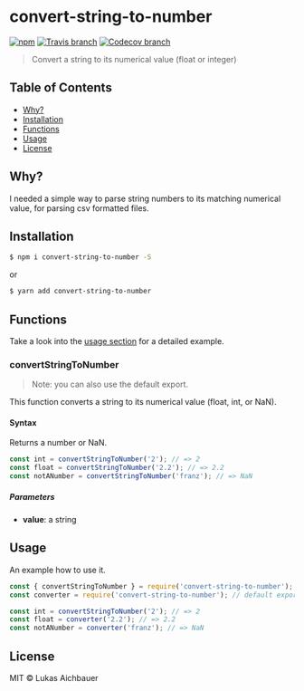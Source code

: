 # convert-string-to-number

[![npm](https://img.shields.io/npm/v/convert-string-to-number.svg?style=flat-square)](https://www.npmjs.com/package/convert-string-to-number)
[![Travis branch](https://img.shields.io/travis/aichbauer/node-convert-string-to-number/master.svg?style=flat-square)](https://travis-ci.org/aichbauer/node-convert-string-to-number)
[![Codecov branch](https://img.shields.io/codecov/c/github/aichbauer/node-convert-string-to-number/master.svg?style=flat-square)](https://codecov.io/gh/aichbauer/node-convert-string-to-number)

> Convert a string to its numerical value (float or integer)

## Table of Contents

* [Why?](#why)
* [Installation](#installation)
* [Functions](#functions)
* [Usage](#usage)
* [License](#license)

## Why?

I needed a simple way to parse string numbers to its matching numerical value, for parsing csv formatted files.

## Installation

```sh
$ npm i convert-string-to-number -S
```

or

```sh
$ yarn add convert-string-to-number
```

## Functions

Take a look into the [usage section](#usage) for a detailed example.

### convertStringToNumber

> Note: you can also use the default export.

This function converts a string to its numerical value (float, int, or NaN).

#### Syntax

Returns a number or NaN.

```js
const int = convertStringToNumber('2'); // => 2
const float = convertStringToNumber('2.2'); // => 2.2
const notANumber = convertStringToNumber('franz'); // => NaN
```

##### Parameters

* **value**: a string

## Usage

An example how to use it.

```js
const { convertStringToNumber } = require('convert-string-to-number'); // named export
const converter = require('convert-string-to-number'); // default export

const int = convertStringToNumber('2'); // => 2
const float = converter('2.2'); // => 2.2
const notANumber = converter('franz'); // => NaN
```

## License

MIT © Lukas Aichbauer
